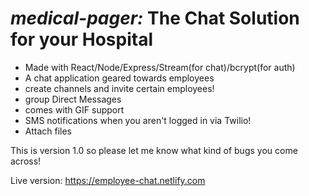 # *medical-pager:* The Chat Solution for your Hospital
  - Made with React/Node/Express/Stream(for chat)/bcrypt(for auth)
  - A chat application geared towards employees
  - create channels and invite certain employees!
  - group Direct Messages
  - comes with GIF support
  - SMS notifications when you aren't logged in via Twilio!
  - Attach files
 
 This is version 1.0 so please let me know what kind of bugs you come across!
 
 Live version: https://employee-chat.netlify.com
